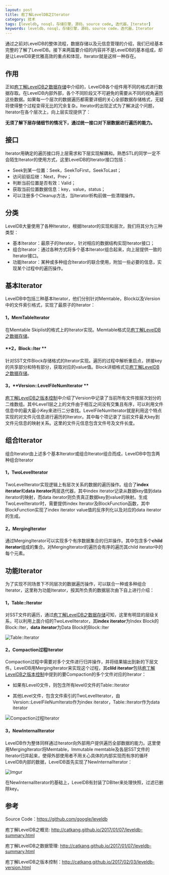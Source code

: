 ```yaml
---
layout: post
title: 庖丁解LevelDB之Iterator
category: 技术
tags: [leveldb, nosql，存储引擎，源码，source code, 迭代器，Iterator]
keywords: leveldb，nosql，存储引擎，源码，source code，迭代器，Iterator
---
```


通过之前对LevelDB的整体流程，数据存储以及元信息管理的介绍，我们已经基本完整的了解了LevelDB。接下来两篇要介绍的内容并不是LevelDB的基本组成，却是让LevelDB更优雅高效的重点和体现，Iterator就是这样一种存在。



## **作用**

正如[庖丁解LevelDB之数据存储](http://catkang.github.io/2017/01/17/leveldb-data.html)中介绍的，LevelDB各个组件用不同的格式进行数据存取。在LevelDB内部外部，各个不同阶段又不可避免的需要从不同的视角遍历这些数据。如果每一个层次的数据遍历都需要详细的关心全部数据存储格式，无疑将使得整个过程变得无比的冗余复杂。Iterator的出现正式为了解决这个问题，Iterator在各个层次上，向上层实现提供了：

**无须了解下层存储细节的情况下，通过统一接口对下层数据进行遍历的能力。**





## **接口**

Iterator用确定的遍历接口将上层需求和下层实现解耦和。熟悉STL的同学一定不会陌生Iterator的使用方式，这里LevelDB的Iterator接口包括：

- Seek到某一位置：Seek，SeekToFirst，SeekToLast；
- 访问前驱后继：Next，Prev；
- 判断当前位置是否有效：Valid；
- 获取当前位置数据信息：key，value，status；
- 可以注册多个Cleanup方法，当Iterator析构前做一些清理操作。



## **分类**

LevelDB大量使用了各种Iterator，根据Iterator的实现和层次，我们将其分为三种类型：

- 基本Iterator：最原子的Iterator，针对相应的数据结构实现Iterator接口；
- 组合Iterator：通过各种方式将多个基本Iterator组合起来，向上层提供一致的Iterator接口。
- 功能Iterator：某种或多种组合Iterator的联合使用，附加一些必要的信息，实现某个过程中的遍历操作。



## **基本Iterator**

LevelDB中包括三种基本Iterator，他们分别针对Memtable，Block以及Version中的文件索引格式，实现了最原子的Iterator：

#### **1，MemTableIterator**

在Memtable Skiplist的格式上的Iterator实现。Memtable格式见[庖丁解LevelDB之数据存储](http://catkang.github.io/2017/01/17/leveldb-data.html)。



#### **2，Block::Iter **

针对SST文件Block存储格式的Iterator实现。遍历的过程中解析重启点，拼接key的共享部分和特有部分，获取对应的value值。Block详细格式见[庖丁解LevelDB之数据存储](http://catkang.github.io/2017/01/17/leveldb-data.html)。



#### 3，**Version::LevelFileNumIterator **

[庖丁解LevelDB之版本控制](http://catkang.github.io/2017/02/03/leveldb-version.html)中介绍了Version中记录了当前所有文件按层次划分的二维数组。其中Level1层之上的文件由于相互之间没有交集且有序，可以利用文件信息中的最大最小Key来进行二分查找。LevelFileNumIterator就是利用这个特点实现的对文件元信息进行遍历的Iterator。其中每个项记录了当前文件最大key到文件元信息的映射关系。这里的文件元信息包含文件号及文件长度。



## **组合Iterator**

组合Iterator由上述多个基本Iterator或组合Iterator组合而成，LevelDB中包含两种组合Iterator

#### **1，TwoLevelIterator**
TwoLevelIterator实现逻辑上有层次关系的数据的遍历操作。组合了**index iterator**和**data iterator**两层迭代器，其中index iterator记录从数据key值到data iterator的映射，而data iterator则负责真正数据key到value的映射。生成TwoLevelIterator时，需要提供index Iterator及BlockFunction函数，其中BlockFunction实现了index iterator value值的反序列化以及对应的data iterator的生成。

#### **2，MergingIterator**
通过MergingIterator可以实现多个有序数据集合的归并操作。其中包含多个**child iterator**组成的集合。对MergingIterator的遍历会有序的遍历其child iterator中的每个元素。

## **功能Iterator**
为了实现不同场景下不同层次的数据遍历操作，可以联合一种或多种组合Iterator，这里称为功能Iterator，按其所负责的数据层次由下自上进行介绍：

#### **1，Table::Iterator**
对SST文件的遍历，通过[庖丁解LevelDB之数据存储](http://catkang.github.io/2017/01/17/leveldb-data.html)可知，这里有明显的层级关系，可以利用上面介绍的TwoLevelIterator，其**index iterator**为Index Block的Block::Iter，**data iterator**为Data Block的Block::Iter

![Table::Iterator](http://i.imgur.com/pOrxcCK.png)

#### **2，Compaction过程Iterator**
Compaction过程中需要对多个文件进行归并操作，并将结果输出到新的下层文件。LevelDB用MergingIterator来实现这个过程，其**clild iterator**包括[庖丁解LevelDB之版本控制](http://catkang.github.io/2017/02/03/leveldb-version.html)中提到的要Compaction的多个文件对应的Iterator：



- 如果有Level0文件，则包含所有level0文件的Table::Iterator

- 其他Level文件，包含文件索引的TwoLevelIterator，由Version::LevelFileNumIterato作为index iterator，Table::Iterator作为data iterator

![Compaction过程Iterator](http://i.imgur.com/4Ykmt3E.png)

#### **3，NewInternalIterator**
LevelDB作为整体同样通过Iterator向外部用户提供遍历全部数据的能力。这里使用MergingIterator将Memtable，Immutable memtable及各层SST文件的Iterator归并起来，使得外部使用者不用关心具体的内部实现而有序的循环LevelDB内部的数据，LevelDB首先实现了NewInternalIterator：

![Imgur](http://i.imgur.com/3jN6Q8k.png)

在NewInternalIterator的基础上，LevelDB有封装了DBIter来处理快照，过滤已删除key。



## **参考**

Source Code：https://github.com/google/leveldb

庖丁解LevelDB之概览: http://catkang.github.io/2017/01/07/leveldb-summary.html

庖丁解LevelDB之数据管理: http://catkang.github.io/2017/01/07/leveldb-summary.html

庖丁解LevelDB之版本控制：http://catkang.github.io/2017/02/03/leveldb-version.html
